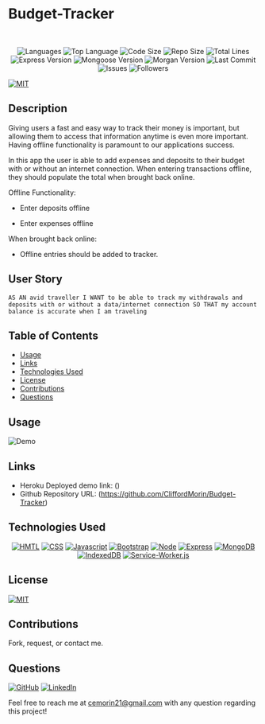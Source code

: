 # Budget-Tracker

</br>
<p align="center">
    <img src="https://img.shields.io/github/languages/count/CliffordMorin/Budget-Tracker?style=plastic" alt="Languages" />
    <img src="https://img.shields.io/github/languages/top/CliffordMorin/Budget-Tracker?style=plastic&labelColor=yellow" alt="Top Language" />
    <img src="https://img.shields.io/github/languages/code-size/CliffordMorin/Budget-Tracker?style=plastic" alt="Code Size" />
    <img src="https://img.shields.io/github/repo-size/CliffordMorin/Budget-Tracker?style=plastic" alt="Repo Size" />   
    <img src="https://img.shields.io/tokei/lines/github/CliffordMorin/Budget-Tracker?style=plastic" alt="Total Lines" />
    <img src="https://img.shields.io/github/package-json/dependency-version/CliffordMorin/Budget-Tracker/express?style=plastic" alt="Express Version" />
    <img src="https://img.shields.io/github/package-json/dependency-version/CliffordMorin/Budget-Tracker/mongoose?style=plastic" alt="Mongoose Version" />
    <img src="https://img.shields.io/github/package-json/dependency-version/CliffordMorin/Budget-Tracker/morgan?style=plastic" alt="Morgan Version" />
    <img src="https://img.shields.io/github/last-commit/CliffordMorin/Budget-Tracker?style=plastic" alt="Last Commit" />  
    <img src="https://img.shields.io/github/issues/CliffordMorin/Budget-Tracker?style=plastic" alt="Issues" />  
    <img src="https://img.shields.io/github/followers/CliffordMorin?style=social" alt="Followers" />  
</p>

[![MIT](https://img.shields.io/badge/license-MIT-green?style=plastic)](https://github.com/git/git-scm.com/blob/main/MIT-LICENSE.txt)

## Description

Giving users a fast and easy way to track their money is important, but allowing them to access that information anytime is even more important. Having offline functionality is paramount to our applications success.

In this app the user is able to add expenses and deposits to their budget with or without an internet connection. When entering transactions offline, they should populate the total when brought back online.

Offline Functionality:

- Enter deposits offline

- Enter expenses offline

When brought back online:

- Offline entries should be added to tracker.

## User Story

```
AS AN avid traveller I WANT to be able to track my withdrawals and deposits with or without a data/internet connection SO THAT my account balance is accurate when I am traveling
```

## Table of Contents

- [Usage](#usage)
- [Links](#links)
- [Technologies Used](#technologies-used)
- [License](#license)
- [Contributions](#contributions)
- [Questions](#questions)

## Usage

![Demo](public/Images/BudgetGif.gif)

## Links

- Heroku Deployed demo link: ()
- Github Repository URL: (https://github.com/CliffordMorin/Budget-Tracker)

## Technologies Used

<p align="center">
    <a href="https://developer.mozilla.org/en-US/docs/Web/HTML"><img src="https://img.shields.io/badge/-HTML-orange?style=for-the-badge"  alt="HMTL" /></a>
    <a href="https://developer.mozilla.org/en-US/docs/Web/CSS"><img src="https://img.shields.io/badge/-CSS-blue?style=for-the-badge" alt="CSS" /></a>
    <a href="https://www.javascript.com/"><img src="https://img.shields.io/badge/-Javascript-yellow?style=for-the-badge" alt="Javascript" /></a>
    <a href="https://getbootstrap.com/"><img src="https://img.shields.io/badge/-Bootstrap-blueviolet?style=for-the-badge" alt="Bootstrap" /></a>
    <a href="https://nodejs.org/en/"><img src="https://img.shields.io/badge/-Node-orange?style=for-the-badge" alt="Node" /></a>
    <a href="https://www.npmjs.com/package/express"><img src="https://img.shields.io/badge/-Express-blue?style=for-the-badge" alt="Express" /></a>
    <a href="https://www.mongodb.com/"><img src="https://img.shields.io/badge/-MongoDB-blue?style=for-the-badge" alt="MongoDB" /></a>
     <a href="https://developer.mozilla.org/en-US/docs/Web/API/IndexedDB_API/Using_IndexedDB"><img src="https://img.shields.io/badge/-IndexedDB-green?style=for-the-badge" alt="IndexedDB" /></a>
     <a href="https://developer.mozilla.org/en-US/docs/Web/API/Service_Worker_API"><img src="https://img.shields.io/badge/-ServiceWorker.js-yellow?style=for-the-badge" alt="Service-Worker.js" /></a>
</p>

## License

[![MIT](https://img.shields.io/badge/license-MIT-green?style=plastic)](https://github.com/git/git-scm.com/blob/main/MIT-LICENSE.txt)

## Contributions

Fork, request, or contact me.

## Questions

[![GitHub](https://img.shields.io/badge/My%20GitHub-Click%20Me!-blueviolet?style=plastic&logo=GitHub)](https://github.com/CliffordMorin)
[![LinkedIn](https://img.shields.io/badge/My%20LinkedIn-Click%20Me!-grey?style=plastic&logo=LinkedIn&labelColor=blue)](https://www.linkedin.com/in/morin-clifford-129888a9/)

Feel free to reach me at cemorin21@gmail.com with any question regarding this project!
